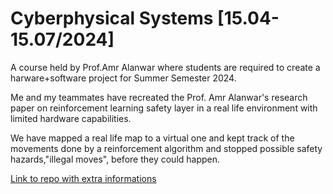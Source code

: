# Cyberphysical Systems [15.04-15.07/2024]
A course held by Prof.Amr Alanwar where students are required to create a harware+software project for Summer Semester 2024.

Me and my teammates have recreated the Prof. Amr Alanwar's research paper on reinforcement learning safety layer in a real life environment with limited hardware capabilities.

We have mapped a real life map to a virtual one and kept track of the movements done by a reinforcement algorithm and stopped possible safety hazards,"illegal moves", before they could happen.

[Link to repo with extra informations](https://github.com/YeetTheFirst21/DonkeyCarSafetyLayerPresentation)